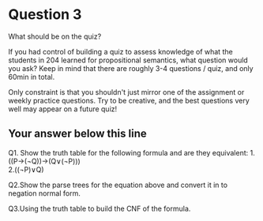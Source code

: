 
# Question 3

What should be on the quiz?

If you had control of building a quiz to assess knowledge of what the students in 204 learned for propositional semantics,
what question would you ask? Keep in mind that there are roughly 3-4 questions / quiz, and only 60min in total.

Only constraint is that you shouldn't just mirror one of the assignment or weekly practice questions. Try to be creative, and
the best questions very well may appear on a future quiz!

## Your answer below this line
Q1. Show the truth table for the following formula and are they equivalent:
1.((P→(¬Q))→(Q∨(¬P)))  
2.((¬P)∨Q)

Q2.Show the parse trees for the equation above and convert it in to negation normal form.

Q3.Using the truth table to build the CNF of the formula. 
